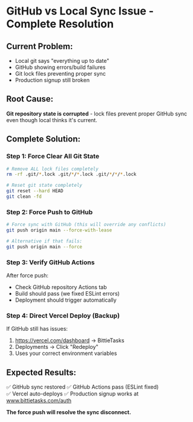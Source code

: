 # GitHub vs Local Sync Issue - Complete Resolution

## Current Problem:
- Local git says "everything up to date"  
- GitHub showing errors/build failures
- Git lock files preventing proper sync
- Production signup still broken

## Root Cause:
**Git repository state is corrupted** - lock files prevent proper GitHub sync even though local thinks it's current.

## Complete Solution:

### Step 1: Force Clear All Git State
```bash
# Remove ALL lock files completely
rm -rf .git/*.lock .git/*/*.lock .git/*/*/*.lock

# Reset git state completely  
git reset --hard HEAD
git clean -fd
```

### Step 2: Force Push to GitHub
```bash
# Force sync with GitHub (this will override any conflicts)
git push origin main --force-with-lease

# Alternative if that fails:
git push origin main --force
```

### Step 3: Verify GitHub Actions
After force push:
- Check GitHub repository Actions tab
- Build should pass (we fixed ESLint errors)  
- Deployment should trigger automatically

### Step 4: Direct Vercel Deploy (Backup)
If GitHub still has issues:
1. https://vercel.com/dashboard → BittieTasks
2. Deployments → Click "Redeploy"
3. Uses your correct environment variables

## Expected Results:
✅ GitHub sync restored
✅ GitHub Actions pass (ESLint fixed)  
✅ Vercel auto-deploys
✅ Production signup works at www.bittietasks.com/auth

**The force push will resolve the sync disconnect.**